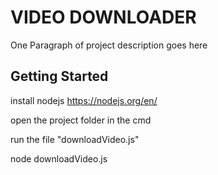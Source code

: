 # VIDEO DOWNLOADER

One Paragraph of project description goes here

## Getting Started

install nodejs
https://nodejs.org/en/

open the project folder in the cmd

run the file "downloadVideo.js"

node downloadVideo.js

